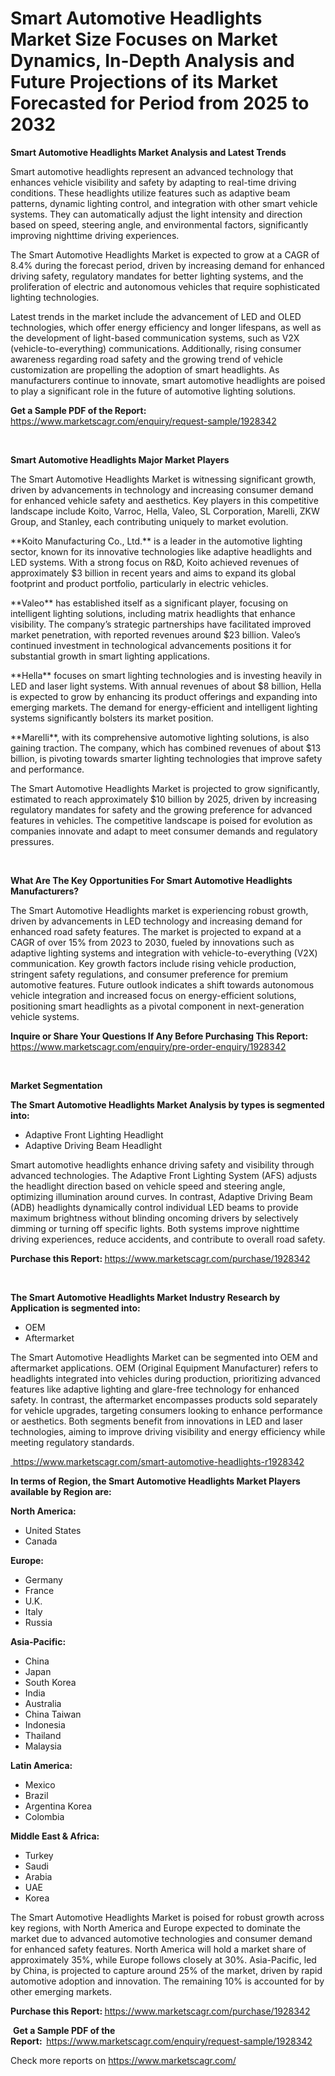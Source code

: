 <p><h1>Smart Automotive Headlights Market Size Focuses on Market Dynamics, In-Depth Analysis and Future Projections of its Market Forecasted for Period from 2025 to 2032</h1></p><p><strong>Smart Automotive Headlights Market Analysis and Latest Trends</strong></p>
<p><p>Smart automotive headlights represent an advanced technology that enhances vehicle visibility and safety by adapting to real-time driving conditions. These headlights utilize features such as adaptive beam patterns, dynamic lighting control, and integration with other smart vehicle systems. They can automatically adjust the light intensity and direction based on speed, steering angle, and environmental factors, significantly improving nighttime driving experiences.</p><p>The Smart Automotive Headlights Market is expected to grow at a CAGR of 8.4% during the forecast period, driven by increasing demand for enhanced driving safety, regulatory mandates for better lighting systems, and the proliferation of electric and autonomous vehicles that require sophisticated lighting technologies. </p><p>Latest trends in the market include the advancement of LED and OLED technologies, which offer energy efficiency and longer lifespans, as well as the development of light-based communication systems, such as V2X (vehicle-to-everything) communications. Additionally, rising consumer awareness regarding road safety and the growing trend of vehicle customization are propelling the adoption of smart headlights. As manufacturers continue to innovate, smart automotive headlights are poised to play a significant role in the future of automotive lighting solutions.</p></p>
<p><strong>Get a Sample PDF of the Report:&nbsp;</strong> <a href="https://www.marketscagr.com/enquiry/request-sample/1928342?utm_campaign=2637&utm_medium=2&utm_source=Github&utm_content=ia&utm_term=29032025&utm_id=smart-automotive-headlights">https://www.marketscagr.com/enquiry/request-sample/1928342</a></p>
<p>&nbsp;</p>
<p><strong>Smart Automotive Headlights Major Market Players</strong></p>
<p><p>The Smart Automotive Headlights Market is witnessing significant growth, driven by advancements in technology and increasing consumer demand for enhanced vehicle safety and aesthetics. Key players in this competitive landscape include Koito, Varroc, Hella, Valeo, SL Corporation, Marelli, ZKW Group, and Stanley, each contributing uniquely to market evolution.</p><p>**Koito Manufacturing Co., Ltd.** is a leader in the automotive lighting sector, known for its innovative technologies like adaptive headlights and LED systems. With a strong focus on R&D, Koito achieved revenues of approximately $3 billion in recent years and aims to expand its global footprint and product portfolio, particularly in electric vehicles.</p><p>**Valeo** has established itself as a significant player, focusing on intelligent lighting solutions, including matrix headlights that enhance visibility. The company’s strategic partnerships have facilitated improved market penetration, with reported revenues around $23 billion. Valeo’s continued investment in technological advancements positions it for substantial growth in smart lighting applications.</p><p>**Hella** focuses on smart lighting technologies and is investing heavily in LED and laser light systems. With annual revenues of about $8 billion, Hella is expected to grow by enhancing its product offerings and expanding into emerging markets. The demand for energy-efficient and intelligent lighting systems significantly bolsters its market position.</p><p>**Marelli**, with its comprehensive automotive lighting solutions, is also gaining traction. The company, which has combined revenues of about $13 billion, is pivoting towards smarter lighting technologies that improve safety and performance.</p><p>The Smart Automotive Headlights Market is projected to grow significantly, estimated to reach approximately $10 billion by 2025, driven by increasing regulatory mandates for safety and the growing preference for advanced features in vehicles. The competitive landscape is poised for evolution as companies innovate and adapt to meet consumer demands and regulatory pressures.</p></p>
<p>&nbsp;</p>
<p><strong>What Are The Key Opportunities For Smart Automotive Headlights Manufacturers?</strong></p>
<p><p>The Smart Automotive Headlights market is experiencing robust growth, driven by advancements in LED technology and increasing demand for enhanced road safety features. The market is projected to expand at a CAGR of over 15% from 2023 to 2030, fueled by innovations such as adaptive lighting systems and integration with vehicle-to-everything (V2X) communication. Key growth factors include rising vehicle production, stringent safety regulations, and consumer preference for premium automotive features. Future outlook indicates a shift towards autonomous vehicle integration and increased focus on energy-efficient solutions, positioning smart headlights as a pivotal component in next-generation vehicle systems.</p></p>
<p><strong>Inquire or Share Your Questions If Any Before Purchasing This Report:</strong> <a href="https://www.marketscagr.com/enquiry/pre-order-enquiry/1928342?utm_campaign=2637&utm_medium=2&utm_source=Github&utm_content=ia&utm_term=29032025&utm_id=smart-automotive-headlights">https://www.marketscagr.com/enquiry/pre-order-enquiry/1928342</a></p>
<p>&nbsp;</p>
<p><strong>Market Segmentation</strong></p>
<p><strong>The Smart Automotive Headlights Market Analysis by types is segmented into:</strong></p>
<p><ul><li>Adaptive Front Lighting Headlight</li><li>Adaptive Driving Beam Headlight</li></ul></p>
<p><p>Smart automotive headlights enhance driving safety and visibility through advanced technologies. The Adaptive Front Lighting System (AFS) adjusts the headlight direction based on vehicle speed and steering angle, optimizing illumination around curves. In contrast, Adaptive Driving Beam (ADB) headlights dynamically control individual LED beams to provide maximum brightness without blinding oncoming drivers by selectively dimming or turning off specific lights. Both systems improve nighttime driving experiences, reduce accidents, and contribute to overall road safety.</p></p>
<p><strong>Purchase this Report:&nbsp;</strong><a href="https://www.marketscagr.com/purchase/1928342?utm_campaign=2637&utm_medium=2&utm_source=Github&utm_content=ia&utm_term=29032025&utm_id=smart-automotive-headlights">https://www.marketscagr.com/purchase/1928342</a></p>
<p>&nbsp;</p>
<p><strong>The Smart Automotive Headlights Market Industry Research by Application is segmented into:</strong></p>
<p><ul><li>OEM</li><li>Aftermarket</li></ul></p>
<p><p>The Smart Automotive Headlights Market can be segmented into OEM and aftermarket applications. OEM (Original Equipment Manufacturer) refers to headlights integrated into vehicles during production, prioritizing advanced features like adaptive lighting and glare-free technology for enhanced safety. In contrast, the aftermarket encompasses products sold separately for vehicle upgrades, targeting consumers looking to enhance performance or aesthetics. Both segments benefit from innovations in LED and laser technologies, aiming to improve driving visibility and energy efficiency while meeting regulatory standards.</p></p>
<p><a href="https://www.marketscagr.com/smart-automotive-headlights-r1928342?utm_campaign=2637&utm_medium=2&utm_source=Github&utm_content=ia&utm_term=29032025&utm_id=smart-automotive-headlights">&nbsp;https://www.marketscagr.com/smart-automotive-headlights-r1928342</a></p>
<p><strong>In terms of Region, the Smart Automotive Headlights Market Players available by Region are:</strong></p>
<p>
    <p> <strong> North America: </strong>
        <ul>
            <li>United States</li>
            <li>Canada</li>
        </ul>
        </p> 
    <p> <strong> Europe: </strong>
        <ul>
            <li>Germany</li>
            <li>France</li>
            <li>U.K.</li>
            <li>Italy</li>
            <li>Russia</li>
        </ul>
        </p> 
    <p> <strong> Asia-Pacific: </strong>
        <ul>
            <li>China</li>
            <li>Japan</li>
            <li>South Korea</li>
            <li>India</li>
            <li>Australia</li>
            <li>China Taiwan</li>
            <li>Indonesia</li>
            <li>Thailand</li>
            <li>Malaysia</li>
        </ul>
        </p> 
    <p> <strong> Latin America: </strong>
        <ul>
            <li>Mexico</li>
            <li>Brazil</li>
            <li>Argentina Korea</li>
            <li>Colombia</li>
        </ul>
        </p> 
    <p> <strong> Middle East & Africa: </strong>
        <ul>
            <li>Turkey</li>
            <li>Saudi</li>
            <li>Arabia</li>
            <li>UAE</li>
            <li>Korea</li>
        </ul>
    </p>
    </p>
<p><p>The Smart Automotive Headlights Market is poised for robust growth across key regions, with North America and Europe expected to dominate the market due to advanced automotive technologies and consumer demand for enhanced safety features. North America will hold a market share of approximately 35%, while Europe follows closely at 30%. Asia-Pacific, led by China, is projected to capture around 25% of the market, driven by rapid automotive adoption and innovation. The remaining 10% is accounted for by other emerging markets.</p></p>
<p><strong>Purchase this Report: </strong><a href="https://www.marketscagr.com/purchase/1928342?utm_campaign=2637&utm_medium=2&utm_source=Github&utm_content=ia&utm_term=29032025&utm_id=smart-automotive-headlights">https://www.marketscagr.com/purchase/1928342</a></p>
<p>&nbsp;<strong>Get a Sample PDF of the Report:&nbsp;&nbsp;</strong><a href="https://www.marketscagr.com/enquiry/request-sample/1928342?utm_campaign=2637&utm_medium=2&utm_source=Github&utm_content=ia&utm_term=29032025&utm_id=smart-automotive-headlights">https://www.marketscagr.com/enquiry/request-sample/1928342</a></p>
<p><strong></strong></p>
<p>Check more reports on <a href="https://www.marketscagr.com/?utm_campaign=2637&utm_medium=2&utm_source=Github&utm_content=ia&utm_term=29032025&utm_id=smart-automotive-headlights">https://www.marketscagr.com/</a></p>
